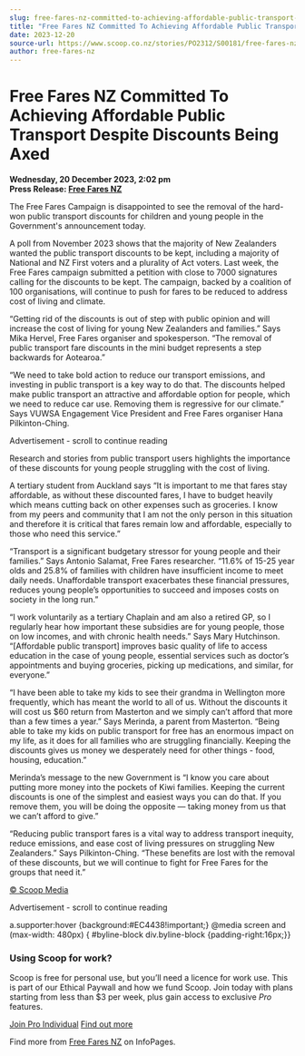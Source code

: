 ```yaml
---
slug: free-fares-nz-committed-to-achieving-affordable-public-transport-despite-discounts-being-axed
title: "Free Fares NZ Committed To Achieving Affordable Public Transport Despite Discounts Being Axed"
date: 2023-12-20
source-url: https://www.scoop.co.nz/stories/PO2312/S00181/free-fares-nz-committed-to-achieving-affordable-public-transport-despite-discounts-being-axed.htm
author: free-fares-nz
---
```

Free Fares NZ Committed To Achieving Affordable Public Transport Despite Discounts Being Axed
=============================================================================================

**Wednesday, 20 December 2023, 2:02 pm**  
**Press Release: [Free Fares NZ](https://info.scoop.co.nz/Free_Fares_NZ)**

The Free Fares Campaign is disappointed to see the removal of the hard-won public transport discounts for children and young people in the Government's announcement today.

A poll from November 2023 shows that the majority of New Zealanders wanted the public transport discounts to be kept, including a majority of National and NZ First voters and a plurality of Act voters. Last week, the Free Fares campaign submitted a petition with close to 7000 signatures calling for the discounts to be kept. The campaign, backed by a coalition of 100 organisations, will continue to push for fares to be reduced to address cost of living and climate.

“Getting rid of the discounts is out of step with public opinion and will increase the cost of living for young New Zealanders and families.” Says Mika Hervel, Free Fares organiser and spokesperson. “The removal of public transport fare discounts in the mini budget represents a step backwards for Aotearoa.”

“We need to take bold action to reduce our transport emissions, and investing in public transport is a key way to do that. The discounts helped make public transport an attractive and affordable option for people, which we need to reduce car use. Removing them is regressive for our climate.” Says VUWSA Engagement Vice President and Free Fares organiser Hana Pilkinton-Ching.

Advertisement - scroll to continue reading





Research and stories from public transport users highlights the importance of these discounts for young people struggling with the cost of living.

A tertiary student from Auckland says “It is important to me that fares stay affordable, as without these discounted fares, I have to budget heavily which means cutting back on other expenses such as groceries. I know from my peers and community that I am not the only person in this situation and therefore it is critical that fares remain low and affordable, especially to those who need this service.”

“Transport is a significant budgetary stressor for young people and their families.” Says Antonio Salamat, Free Fares researcher. “11.6% of 15-25 year olds and 25.8% of families with children have insufficient income to meet daily needs. Unaffordable transport exacerbates these financial pressures, reduces young people’s opportunities to succeed and imposes costs on society in the long run.”

“I work voluntarily as a tertiary Chaplain and am also a retired GP, so I regularly hear how important these subsidies are for young people, those on low incomes, and with chronic health needs.” Says Mary Hutchinson. “\[Affordable public transport\] improves basic quality of life to access education in the case of young people, essential services such as doctor’s appointments and buying groceries, picking up medications, and similar, for everyone.”

“I have been able to take my kids to see their grandma in Wellington more frequently, which has meant the world to all of us. Without the discounts it will cost us $60 return from Masterton and we simply can’t afford that more than a few times a year.” Says Merinda, a parent from Masterton. “Being able to take my kids on public transport for free has an enormous impact on my life, as it does for all families who are struggling financially. Keeping the discounts gives us money we desperately need for other things - food, housing, education.”

Merinda’s message to the new Government is “I know you care about putting more money into the pockets of Kiwi families. Keeping the current discounts is one of the simplest and easiest ways you can do that. If you remove them, you will be doing the opposite — taking money from us that we can’t afford to give.”

“Reducing public transport fares is a vital way to address transport inequity, reduce emissions, and ease cost of living pressures on struggling New Zealanders.” Says Pilkinton-Ching. “These benefits are lost with the removal of these discounts, but we will continue to fight for Free Fares for the groups that need it.”

[© Scoop Media](http://www.scoop.co.nz/about/terms.html)  

Advertisement - scroll to continue reading



a.supporter:hover {background:#EC4438!important;} @media screen and (max-width: 480px) { #byline-block div.byline-block {padding-right:16px;}}

### Using Scoop for work?

Scoop is free for personal use, but you’ll need a licence for work use. This is part of our Ethical Paywall and how we fund Scoop. Join today with plans starting from less than $3 per week, plus gain access to exclusive _Pro_ features.  
  
[Join Pro Individual](https://pro.scoop.co.nz/Individual/?from=ProIn24) [Find out more](https://pro.scoop.co.nz/using-scoop-for-work/?from=ProIn24)

Find more from [Free Fares NZ](https://info.scoop.co.nz/Free_Fares_NZ) on InfoPages.